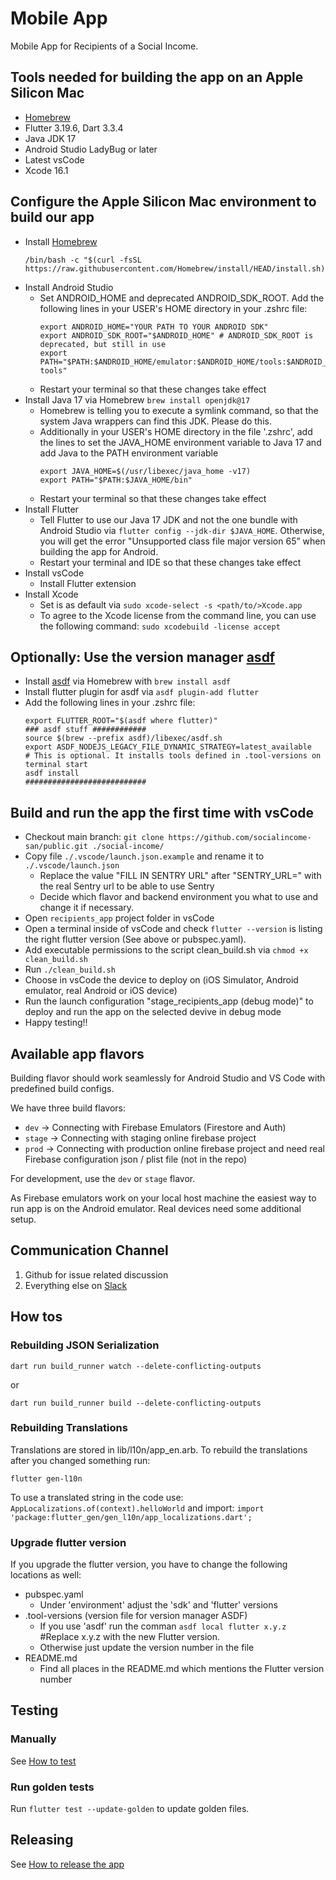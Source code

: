 # Mobile App

Mobile App for Recipients of a Social Income.

## Tools needed for building the app on an Apple Silicon Mac

- [Homebrew](https://brew.sh/de/)
- Flutter 3.19.6, Dart 3.3.4
- Java JDK 17
- Android Studio LadyBug or later
- Latest vsCode
- Xcode 16.1

## Configure the Apple Silicon Mac environment to build our app

- Install [Homebrew](https://brew.sh/de/)
  ```shell
  /bin/bash -c "$(curl -fsSL https://raw.githubusercontent.com/Homebrew/install/HEAD/install.sh)"
  ```
- Install Android Studio
  - Set ANDROID_HOME and deprecated ANDROID_SDK_ROOT. Add the following
    lines in your USER's HOME directory in your .zshrc file:
    ```shell
    export ANDROID_HOME="YOUR PATH TO YOUR ANDROID SDK"
    export ANDROID_SDK_ROOT="$ANDROID_HOME" # ANDROID_SDK_ROOT is deprecated, but still in use
    export PATH="$PATH:$ANDROID_HOME/emulator:$ANDROID_HOME/tools:$ANDROID_HOME/tools/bin:$ANDROID_HOME/platform-tools"
    ```
  - Restart your terminal so that these changes take effect
- Install Java 17 via Homebrew `brew install openjdk@17`
  - Homebrew is telling you to execute a symlink command, so that the
    system Java wrappers can find this JDK. Please do this.
  - Additionally in your USER's HOME directory in the file '.zshrc', add
    the lines to set the JAVA_HOME environment variable to Java 17 and
    add Java to the PATH environment variable
    ```shell
    export JAVA_HOME=$(/usr/libexec/java_home -v17)
    export PATH="$PATH:$JAVA_HOME/bin"
    ```
  - Restart your terminal so that these changes take effect
- Install Flutter
  - Tell Flutter to use our Java 17 JDK and not the one bundle with
    Android Studio via `flutter config --jdk-dir $JAVA_HOME`. Otherwise,
    you will get the error "Unsupported class file major version 65”
    when building the app for Android.
  - Restart your terminal and IDE so that these changes take effect
- Install vsCode
  - Install Flutter extension
- Install Xcode
  - Set is as default via `sudo xcode-select -s <path/to/>Xcode.app`
  - To agree to the Xcode license from the command line, you can use the
    following command: `sudo xcodebuild -license accept`

## Optionally: Use the version manager [asdf](https://asdf-vm.com/)

- Install [asdf](https://asdf-vm.com/) via Homebrew with
  `brew install asdf`
- Install flutter plugin for asdf via `asdf plugin-add flutter`
- Add the following lines in your .zshrc file:
  ```shell
  export FLUTTER_ROOT="$(asdf where flutter)"
  ### asdf stuff ############
  source $(brew --prefix asdf)/libexec/asdf.sh
  export ASDF_NODEJS_LEGACY_FILE_DYNAMIC_STRATEGY=latest_available
  # This is optional. It installs tools defined in .tool-versions on terminal start
  asdf install
  ###########################
  ```

## Build and run the app the first time with vsCode

- Checkout main branch:
  `git clone https://github.com/socialincome-san/public.git ./social-income/`
- Copy file `./.vscode/launch.json.example` and rename it to
  `./.vscode/launch.json`
  - Replace the value "FILL IN SENTRY URL" after "SENTRY_URL=" with the
    real Sentry url to be able to use Sentry
  - Decide which flavor and backend environment you what to use and
    change it if necessary.
- Open `recipients_app` project folder in vsCode
- Open a terminal inside of vsCode and check `flutter --version` is
  listing the right flutter version (See above or pubspec.yaml).
- Add executable permissions to the script clean_build.sh via
  `chmod +x clean_build.sh`
- Run `./clean_build.sh`
- Choose in vsCode the device to deploy on (iOS Simulator, Android
  emulator, real Android or iOS device)
- Run the launch configuration "stage_recipients_app (debug mode)" to
  deploy and run the app on the selected devive in debug mode
- Happy testing!!

## Available app flavors

Building flavor should work seamlessly for Android Studio and VS Code
with predefined build configs.

We have three build flavors:

- `dev` -> Connecting with Firebase Emulators (Firestore and Auth)
- `stage` -> Connecting with staging online firebase project
- `prod` -> Connecting with production online firebase project and need
  real Firebase configuration json / plist file (not in the repo)

For development, use the `dev` or `stage` flavor.

As Firebase emulators work on your local host machine the easiest way to
run app is on the Android emulator. Real devices need some additional
setup.

## Communication Channel

1. Github for issue related discussion
2. Everything else on [Slack](https://social-income.slack.com/home)

## How tos

### Rebuilding JSON Serialization

```
dart run build_runner watch --delete-conflicting-outputs
```

or

```
dart run build_runner build --delete-conflicting-outputs
```

### Rebuilding Translations

Translations are stored in lib/l10n/app_en.arb. To rebuild the
translations after you changed something run:

```
flutter gen-l10n
```

To use a translated string in the code use:
`AppLocalizations.of(context).helloWorld` and import:
`import 'package:flutter_gen/gen_l10n/app_localizations.dart';`

### Upgrade flutter version

If you upgrade the flutter version, you have to change the following
locations as well:

- pubspec.yaml
  - Under 'environment' adjust the 'sdk' and 'flutter' versions
- .tool-versions (version file for version manager ASDF)
  - If you use 'asdf' run the comman `asdf local flutter x.y.z` #Replace
    x.y.z with the new Flutter version.
  - Otherwise just update the version number in the file
- README.md
  - Find all places in the README.md which mentions the Flutter version
    number

## Testing

### Manually

See [How to test](./docu/app_testing_guides/how_to_test.md)

### Run golden tests

Run `flutter test --update-golden` to update golden files.

## Releasing

See [How to release the app](./docu/app_release_guides/releasing.md)
